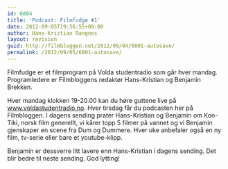 ```yaml
---
id: 6804
title: 'Podcast: Filmfudge #1'
date: 2012-09-05T19:56:55+00:00
author: Hans-Kristian Rangnes
layout: revision
guid: http://filmbloggen.net/2012/09/04/6801-autosave/
permalink: /2012/09/05/6801-autosave/
---
```

Filmfudge er et filmprogram på Volda studentradio som går hver mandag. Programledere er Filmbloggens redaktør Hans-Kristian og Benjamin Brekken.

Hver mandag klokken 19-20.00 kan du høre guttene live på www.voldastudentradio.no. Hver tirsdag får du podcasten her på Filmbloggen. I dagens sending prater Hans-Kristian og Benjamin om Kon-Tiki, norsk film generellt, vi kårer topp 5 filmer på vannet og vi Benjamin gjenskaper en scene fra Dum og Dummere. Hver uke anbefaler også en ny film, tv-serie eller bare et youtube-klipp.

Benjamin er dessverre litt lavere enn Hans-Kristian i dagens sending. Det blir bedre til neste sending. God lytting!